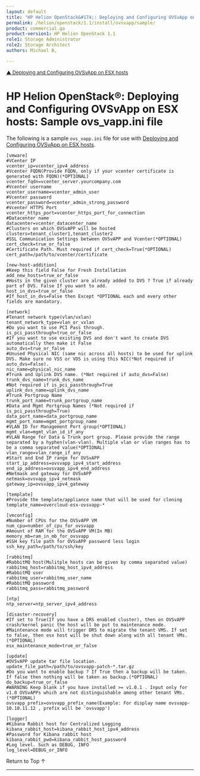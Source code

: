 ```yaml
---
layout: default
title: "HP Helion OpenStack&#174;: Deploying and Configuring OVSvApp on ESX hosts: Sample ovs_vapp.ini file"
permalink: /helion/openstack/1.1/install/ovsvapp/sample/
product: commercial.ga
product-version1: HP Helion OpenStack 1.1
role1: Storage Administrator
role2: Storage Architect
authors: Michael B, 

---
```

<!--PUBLISHED-->


<script>

function PageRefresh {
onLoad="window.refresh"
}

PageRefresh();

</script>

<p style="font-size: small;"> <a href="/helion/openstack/1.1/install/ovsvapp/">&#9650;  Deploying and Configuring OVSvApp on ESX hosts</a></p> 

# HP Helion OpenStack&reg;: Deploying and Configuring OVSvApp on ESX hosts: Sample ovs_vapp.ini file

The following is a sample `ovs_vapp.ini` file for use with [Deploying and Configuring OVSvApp on ESX hosts](/helion/openstack/1.1/install/ovsvapp/).


	[vmware]
	#VCenter IP
	vcenter_ip=vcenter_ipv4_address
	#Vcenter FQDN(Provide FQDN, only if your vcenter certificate is generated with FQDN)(*OPTIONAL)
	vcenter_fqdn=vcenter_server.yourcompany.com
	#Vcenter username
	vcenter_username=vcenter_admin_user
	#Vcenter password
	vcenter_password=vcenter_admin_strong_password
	#Vcenter HTTPS Port
	vcenter_https_port=vcenter_https_port_for_connection
	#Datacenter name
	datacenter=vcenter_datacenter_name
	#Clusters on which OVSvAPP will be hosted
	clusters=tenant_cluster1,tenant_cluster2
	#SSL Communication Settings between OVSvAPP and Vcenter(*OPTIONAL)
	cert_check=true_or_false
	#Certificate Path. Must required if cert_check=True(*OPTIONAL)
	cert_path=/path/to/vcenter/certificate

	[new-host-addition]
	#Keep this field False for Fresh Installation
	add_new_hosts=true_or_false
	#Hosts in the given cluster are already added to DVS ? True if already part of DVS. False If you want to add.
	host_in_dvs=true_or_false
	#If host_in_dvs=False then Except *OPTIONAL each and every other fields are mandatory.

	[network]
	#Tenant network type(vlan/vxlan)
	tenant_network_type=vlan_or_vxlan
	#Do you want to use PCI Pass through.
	is_pci_passthrough=true_or_false
	#If you want to use existing DVS and don't want to create DVS automatically then make it False
	auto_dvs=true_or_false
	#Unused Physical NIC (same nic across all hosts) to be used for uplink DVS. Make sure no VSS or VDS is using this NIC(*Not required if auto_dvs=False).
	nic_name=physical_nic_name
	#Trunk and Uplink DVS name. (*Not required if auto_dvs=False)
	trunk_dvs_name=trunk_dvs_name
	#Not required if is_pci_passthrough=True
	uplink_dvs_name=uplink_dvs_name
	#Trunk Portgroup Name
	trunk_port_name=trunk_portgroup_name
	#Data and Mgmt Portgroup Names (*Not required if is_pci_passthrough=True)
	data_port_name=data_portgroup_name
	mgmt_port_name=mgmt_portgroup_name
	#VLAN ID for Management Port group(*OPTIONAL)
	mgmt_vlan=mgmt_vlan_id_if_any
	#VLAN Range for Data & Trunk port group. Please provide the range separated by a hyphen(vlan-vlan). Multiple vlan or vlan ranges has to be a comma separated value(*OPTIONAL)
	vlan_range=vlan_range_if_any
	#Start and End IP range for OVSvAPP
	start_ip_address=ovsvapp_ipv4_start_address
	end_ip_address=ovsvapp_ipv4_end_address
	#Netmask and gateway for OVSvAPP
	netmask=ovsvapp_ipv4_netmask
	gateway_ip=ovsvapp_ipv4_gateway

	[template]
	#Provide the template/appliance name that will be used for cloning
	template_name=overcloud-esx-ovsvapp-*

	[vmconfig]
	#Number of CPUs for the OVSvAPP VM
	num_cpu=number_of_cpu_for_ovsvapp
	#Amount of RAM for the OVSvAPP VM(In MB)
	memory_mb=ram_in_mb_for_ovsvapp
	#SSH key file path for OVSvAPP password less login
	ssh_key_path=/path/to/ssh/key

	[rabbitmq]
	#RabbitMQ host(Mulitple hosts can be given by comma separated value)
	rabbitmq_host=rabbitmq_host_ipv4_address
	#RabbitMQ user
	rabbitmq_user=rabbitmq_user_name
	#RabbitMQ password
	rabbitmq_pass=rabbitmq_password

	[ntp]
	ntp_server=ntp_server_ipv4_address

	[disaster-recovery]
	#If set to True(If you have a DRS enabled cluster), then on OVSvAPP crash/kernel panic the host will be put to maintenance mode.
	#Maintenance mode will trigger DRS to migrate the tenant VMS. If set to false, then esx host will be shut down along with all tenant VMs. (*OPTIONAL)
	esx_maintenance_mode=true_or_false

	[update]
	#OVSvAPP update tar file location.
	update_file_path=/path/to/ovsvapp-patch-*.tar.gz
	#Do you want to enable backup ? If True then a backup will be taken. If false then nothing will be taken as backup.(*OPTIONAL)
	do_backup=true_or_false
	#WARNING Keep blank if you have installed >= v1.0.1 . Input only for v1.0 OVSvAPPs which are not distinguishable among other tenant VMs.(*OPTIONAL)
	ovsvapp_prefix=ovsvapp_prefix_name(Example: For display name ovsvapp-10.10.11.12 , prefix will be 'ovsvapp')

	[logger]
	#Kibana Rabbit host for Centralized Logging
	kibana_rabbit_host=kibana_rabbit_host_ipv4_address
	#Password for Kibana rabbit host
	kibana_rabbit_pwd=kibana_rabbit_host_password
	#Log level. Such as DEBUG, INFO
	log_level=DEBUG_or_INFO


<a href="#top" style="padding:14px 0px 14px 0px; text-decoration: none;"> Return to Top &#8593; </a>


----

